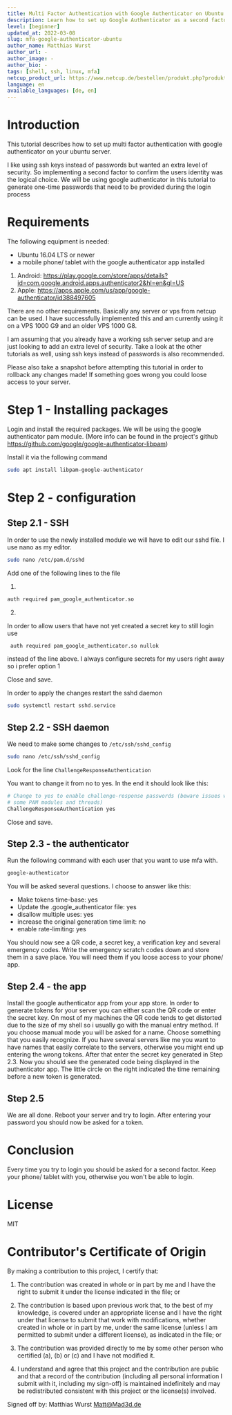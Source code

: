 ```yaml
---
title: Multi Factor Authentication with Google Authenticator on Ubuntu Servers
description: Learn how to set up Google Authenticator as a second factor for your SSH Logins
level: [beginner]
updated_at: 2022-03-08
slug: mfa-google-authenticator-ubuntu
author_name: Matthias Wurst
author_url: -
author_image: -
author_bio: -
tags: [shell, ssh, linux, mfa] 
netcup_product_url: https://www.netcup.de/bestellen/produkt.php?produkt=2554
language: en
available_languages: [de, en]
---
```


# Introduction
This tutorial describes how to set up multi factor authentication with google authenticator on your ubuntu server.

I like using ssh keys instead of passwords but wanted an extra level of security. So implementing a second factor to confirm the users identity was the logical choice.
We will be using google authenticator in this tutorial to generate one-time passwords that need to be provided during the login process

# Requirements
The following equipment is needed:

* Ubuntu 16.04 LTS or newer
* a mobile phone/ tablet with the google authenticator app installed
1. Android: https://play.google.com/store/apps/details?id=com.google.android.apps.authenticator2&hl=en&gl=US
2. Apple: https://apps.apple.com/us/app/google-authenticator/id388497605


There are no other requirements. Basically any server or vps from netcup can be used.
I have successfully implemented this and am currently using it on a VPS 1000 G9 and an older VPS 1000 G8.

I am assuming that you already have a working ssh server setup and are just looking to add an extra level of security.
Take a look at the other tutorials as well, using ssh keys instead of passwords is also recommended.

Please also take a snapshot before attempting this tutorial in order to rollback any changes made!
If something goes wrong you could loose access to your server.


# Step 1 - Installing packages
Login and install the required packages.
We will be using the google authenticator pam module. (More info can be found in the project's github https://github.com/google/google-authenticator-libpam)

Install it via the following command
```bash
sudo apt install libpam-google-authenticator
 ```


# Step 2 - configuration
## Step 2.1 - SSH
In order to use the newly installed module we will have to edit our sshd file.
I use nano as my editor.
```bash
sudo nano /etc/pam.d/sshd
 ```

Add one of the following lines to the file

1. 
```bash
auth required pam_google_authenticator.so
 ```
2. 
In order to allow users that have not yet created a secret key to still login use 
```bash
 auth required pam_google_authenticator.so nullok
 ```
instead of the line above.
I always configure secrets for my users right away so i prefer option 1

Close and save.

In order to apply the changes restart the sshd daemon
```bash
sudo systemctl restart sshd.service
 ```

## Step 2.2 - SSH daemon

We need to make some changes to `/etc/ssh/sshd_config`

```bash
sudo nano /etc/ssh/sshd_config
 ```

 Look for the line `ChallengeResponseAuthentication`

 You want to change it from no to yes.
 In the end it should look like this:
```bash
# Change to yes to enable challenge-response passwords (beware issues with
# some PAM modules and threads)
ChallengeResponseAuthentication yes
 ```

 Close and save.

## Step 2.3 - the authenticator
Run the following command with each user that you want to use mfa with.
```bash
google-authenticator
 ```

 You will be asked several questions. I choose to answer like this:
 - Make tokens time-base: yes
 - Update the .google_authenticator file: yes
 - disallow multiple uses: yes
 - increase the original generation time limit: no
 - enable rate-limiting: yes

 You should now see a QR code, a secret key, a verification key and several emergency codes.
 Write the emergency scratch codes down and store them in a save place. You will need them if you loose access to your phone/ app.

 ## Step 2.4 - the app
 Install the google authenticator app from your app store.
 In order to generate tokens for your server you can either scan the QR code or enter the secret key.
 On most of my machines the QR code tends to get distorted due to the size of my shell so i usually go with the manual entry method.
 If you choose manual mode you will be asked for a name. Choose something that you easily recognize. If you have several servers like me you want to have names that easily correlate to the servers, otherwise you might end up entering the wrong tokens. After that enter the secret key generated in Step 2.3.
 Now you should see the generated code being displayed in the authenticator app.
 The little circle on the right indicated the time remaining before a new token is generated. 

 ## Step 2.5
 We are all done.
 Reboot your server and try to login.
 After entering your password you should now be asked for a token.

# Conclusion
Every time you try to login you should be asked for a second factor.
Keep your phone/ tablet with you, otherwise you won't be able to login. 

# License
MIT

# Contributor's Certificate of Origin
By making a contribution to this project, I certify that:

 1) The contribution was created in whole or in part by me and I have the right to submit it under the license indicated in the file; or

 2) The contribution is based upon previous work that, to the best of my knowledge, is covered under an appropriate license and I have the right under that license to submit that work with modifications, whether created in whole or in part by me, under the same license (unless I am permitted to submit under a different license), as indicated in the file; or

 3) The contribution was provided directly to me by some other person who certified (a), (b) or (c) and I have not modified it.

 4) I understand and agree that this project and the contribution are public and that a record of the contribution (including all personal information I submit with it, including my sign-off) is maintained indefinitely and may be redistributed consistent with this project or the license(s) involved.

Signed off by: Matthias Wurst <Matt@Mad3d.de>
